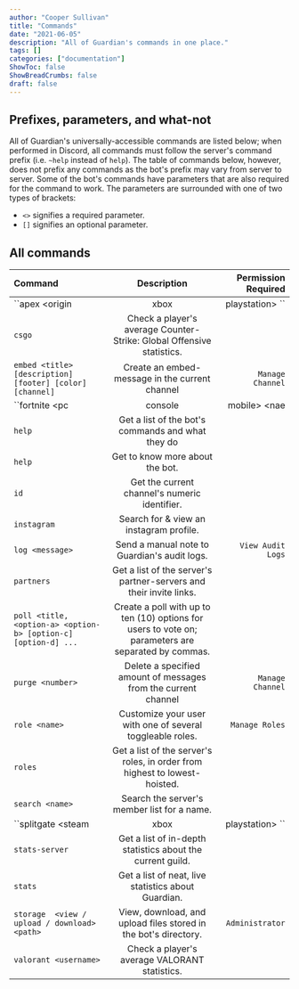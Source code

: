```yaml
---
author: "Cooper Sullivan"
title: "Commands"
date: "2021-06-05"
description: "All of Guardian's commands in one place."
tags: []
categories: ["documentation"]
ShowToc: false
ShowBreadCrumbs: false
draft: false
---
```


## Prefixes, parameters, and what-not
All of Guardian's universally-accessible commands are listed below; when performed in Discord, all commands
must follow the server's command prefix (i.e. ``~help`` instead of ``help``). The table of commands below, however,
does not prefix any commands as the bot's prefix may vary from server to server. Some of the bot's commands have
parameters that are also required for the command to work. The parameters are surrounded with one of two types of brackets:
* ``<>`` signifies a required parameter.
* ``[]`` signifies an optional parameter.

## All commands
| Command | Description | Permission Required |
| :- | :-: | -: |
| ``apex <origin | xbox | playstation> <username>`` | Check a player's average Apex Legends statistics. ||
| ``csgo`` | Check a player's average Counter-Strike: Global Offensive statistics. ||
| ``embed <title> [description] [footer] [color] [channel]`` | Create an embed-message in the current channel | ``Manage Channel`` |
| ``fortnite <pc | console | mobile> <nae | naw | eu> <username>`` | Check a player's average Fortnite statistics. ||
| ``help`` | Get a list of the bot's commands and what they do ||
| ``help`` | Get to know more about the bot. ||
| ``id`` | Get the current channel's numeric identifier. ||
| ``instagram`` | Search for & view an instagram profile. ||
| ``log <message>`` | Send a manual note to Guardian's audit logs. | ``View Audit Logs`` |
| ``partners`` | Get a list of the server's partner-servers and their invite links. ||
| ``poll <title, <option-a> <option-b> [option-c] [option-d] ...`` | Create a poll with up to ten (10) options for users to vote on; parameters are separated by commas. ||
| ``purge <number>`` | Delete a specified amount of messages from the current channel | ``Manage Channel`` |
| ``role <name>`` | Customize your user with one of several toggleable roles. | ``Manage Roles`` |
| ``roles`` | Get a list of the server's roles, in order from highest to lowest-hoisted. ||
| ``search <name>`` | Search the server's member list for a name. ||
| ``splitgate <steam | xbox | playstation> <username>`` | Check a player's average Splitgate statistics. ||
| ``stats-server`` | Get a list of in-depth statistics about the current guild. ||
| ``stats`` | Get a list of neat, live statistics about Guardian. ||
| ``storage	 <view / upload / download> <path>`` | View, download, and upload files stored in the bot's directory. | ``Administrator`` |
| ``valorant <username>`` | Check a player's average VALORANT statistics. ||